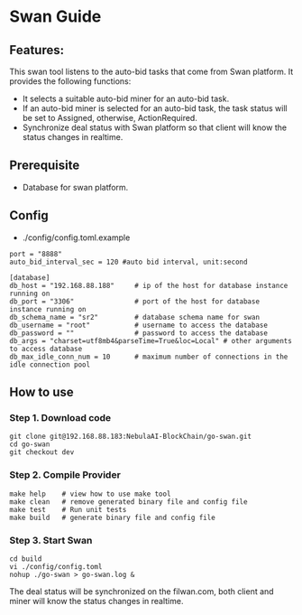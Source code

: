 # Swan Guide

## Features:

This swan tool listens to the auto-bid tasks that come from Swan platform. It provides the following functions:

* It selects a suitable auto-bid miner for an auto-bid task. 
* If an auto-bid miner is selected for an auto-bid task, the task status will be set to Assigned, otherwise, ActionRequired.
* Synchronize deal status with Swan platform so that client will know the status changes in realtime.

## Prerequisite
- Database for swan platform.

## Config
* ./config/config.toml.example
```shell
port = "8888"
auto_bid_interval_sec = 120 #auto bid interval, unit:second

[database]
db_host = "192.168.88.188"     # ip of the host for database instance running on
db_port = "3306"               # port of the host for database instance running on
db_schema_name = "sr2"         # database schema name for swan
db_username = "root"           # username to access the database
db_password = ""               # password to access the database
db_args = "charset=utf8mb4&parseTime=True&loc=Local" # other arguments to access database
db_max_idle_conn_num = 10      # maximum number of connections in the idle connection pool
```
## How to use

### Step 1. Download code
```shell
git clone git@192.168.88.183:NebulaAI-BlockChain/go-swan.git
cd go-swan
git checkout dev
```

### Step 2. Compile Provider
```shell
make help    # view how to use make tool
make clean   # remove generated binary file and config file
make test    # Run unit tests
make build   # generate binary file and config file
```

### Step 3. Start Swan
```shell
cd build
vi ./config/config.toml
nohup ./go-swan > go-swan.log &
```

The deal status will be synchronized on the filwan.com, both client and miner will know the status changes in realtime.
